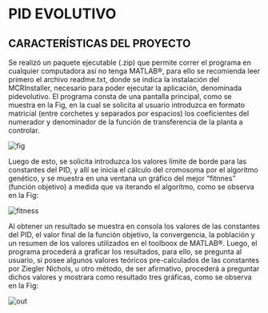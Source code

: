 # PID EVOLUTIVO

## CARACTERÍSTICAS DEL PROYECTO
  Se realizó un paquete ejecutable (.zip) que permite correr el programa en cualquier computadora así no tenga MATLAB®, para ello se recomienda leer primero el archivo readme.txt, donde se indica la instalación del MCRInstaller, necesario para poder ejecutar la aplicación, denominada pidevolutivo. 
   El programa consta de una pantalla principal, como se muestra en la Fig, en la cual se solicita al usuario introduzca en formato matricial (entre corchetes y separados por espacios)  los coeficientes del numerador y denominador de la función de transferencia de la planta a controlar.
  
![fig](https://github.com/gaudikarina/pidevolutivo/assets/71100137/5f8aaa8c-5be3-40eb-b4c9-c1b6d32e230a)

  Luego de esto, se solicita introduzca los valores límite de borde para las constantes del PID, y allí se inicia el cálculo del cromosoma por el algoritmo genético, y se muestra en una ventana un gráfico del mejor “fitnnes” (función objetivo) a medida que va iterando el algoritmo, como se observa en la Fig:
  
![fitness](https://github.com/gaudikarina/pidevolutivo/assets/71100137/0a799772-cb07-4c61-b3fa-94d45544eadc)


Al obtener un resultado se muestra en consola los valores de las constantes del PID, el valor final de la función objetivo, la convergencia, la población y un resumen de los valores utilizados en el toolboox de MATLAB®. Luego, el programa procederá a graficar los resultados, para ello, se pregunta al usuario, si posee algunos valores teóricos pre-calculados de las constantes por Ziegler Nichols, u otro método, de ser afirmativo, procederá a preguntar dichos valores y mostrara como resultado tres  gráficas, como se observa en la Fig:

![out](https://github.com/gaudikarina/pidevolutivo/assets/71100137/0ed2883c-7a7b-4679-ba85-4341f30b6b43)




  
